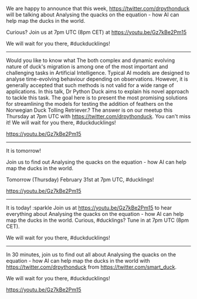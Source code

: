 
We are happy to announce that this week, https://twitter.com/drpythonduck will be talking about Analysing the quacks on the equation - how AI can help map the ducks in the world.

Curious? Join us at 7pm UTC (8pm CET) at https://youtu.be/Gz7kBe2Pm15

We will wait for you there, #duckducklings!

---

Would you like to know what The both complex and dynamic evolving nature of duck's migration is among one of the most important and challenging tasks in Artificial Intelligence. Typical AI models are designed to analyse time-evolving behaviour depending on observations. However, it is generally accepted that such methods is not valid for a wide range of applications. In this talk, Dr Python Duck aims to explain his novel approach to tackle this task. The goal here is to present the most promising solutions for streamlining the models for testing the addition of feathers on the Norwegian Duck Tolling Retriever.? The answer is on our meetup this Thursday at 7pm UTC with https://twitter.com/drpythonduck.
You can't miss it! We will wait for you there, #duckducklings!

https://youtu.be/Gz7kBe2Pm15

---


It is tomorrow!

Join us to find out Analysing the quacks on the equation - how AI can help map the ducks in the world.

Tomorrow (Thursday) February 31st at 7pm UTC, #ducklings!

https://youtu.be/Gz7kBe2Pm15

---

It is today! :sparkle Join us at https://youtu.be/Gz7kBe2Pm15 to hear everything about Analysing the quacks on the equation - how AI can help map the ducks in the world.
Curious, #ducklings?
Tune in at 7pm UTC (8pm CET).

We will wait for you there, #duckducklings!

---


In 30 minutes, join us to find out all about Analysing the quacks on the equation - how AI can help map the ducks in the world with https://twitter.com/drpythonduck from https://twitter.com/smart_duck.

We will wait for you there, #duckducklings!

https://youtu.be/Gz7kBe2Pm15
